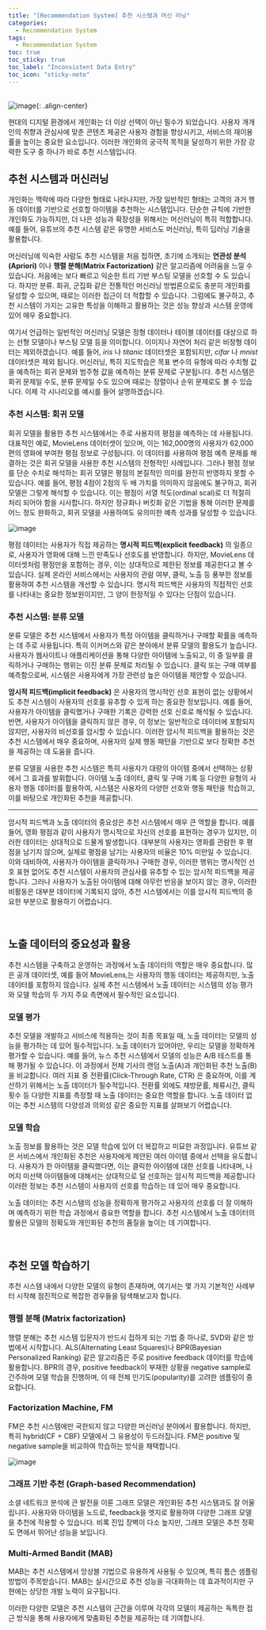 ```yaml
---
title: "[Recommendation System] 추천 시스템과 머신 러닝"
categories:
  - Recommendation System
tags:
  - Recommendation System
toc: true
toc_sticky: true
toc_label: "Inconsistent Data Entry"
toc_icon: "sticky-note"
---
```


<br>![image](https://github.com/leechanwoo-kor/leechanwoo-kor.github.io/assets/55765292/dc9f80c0-9407-4392-b8da-9872f1775560){: .align-center}<br>

현대의 디지털 환경에서 개인화는 더 이상 선택이 아닌 필수가 되었습니다. 사용자 개개인의 취향과 관심사에 맞춘 콘텐츠 제공은 사용자 경험을 향상시키고, 서비스의 재이용률을 높이는 중요한 요소입니다. 이러한 개인화의 궁극적 목적을 달성하기 위한 가장 강력한 도구 중 하나가 바로 추천 시스템입니다.

## 추천 시스템과 머신러닝

개인화는 맥락에 따라 다양한 형태로 나타나지만, 가장 일반적인 형태는 고객의 과거 행동 데이터를 기반으로 선호할 아이템을 추천하는 시스템입니다. 단순한 규칙에 기반한 개인화도 가능하지만, 더 나은 성능과 확장성을 위해서는 머신러닝이 특히 적합합니다. 예를 들어, 유튜브의 추천 시스템 같은 유명한 서비스도 머신러닝, 특히 딥러닝 기술을 활용합니다.

머신러닝에 익숙한 사람도 추천 시스템을 처음 접하면, 초기에 소개되는 **연관성 분석(Apriori)** 이나 **행렬 분해(Matrix Factorization)** 같은 알고리즘에 어려움을 느낄 수 있습니다. 처음에는 보다 빠르고 익순한 트리 기반 부스팅 모델을 선호할 수 도 있습니다. 하지만 분류. 회귀, 군집화 같은 전통적인 머신러닝 방법론으로도 충분히 개인화를 달성할 수 있으며, 때로는 이러한 접근이 더 적합할 수 있습니다. 그럼에도 불구하고, 추천 시스템이 가지는 고유한 특성을 이해하고 활용하는 것은 성능 향상과 시스템 운영에 있어 매우 중요합니다.

여기서 언급하는 일반적인 머신러닝 모델은 정형 데이터나 테이블 데이터를 대상으로 하는 선형 모델이나 부스팅 모델 등을 의미합니다. 이미지나 자연어 처리 같은 비정형 데이터는 제외하겠습니다. 예를 들어, _iris_ 나 _titanic_ 데이터셋은 포함되지만, _cifar_ 나 _mnist_ 데이터셋은 제외 됩니다. 머신러닝, 특히 지도학습은 목표 변수의 유형에 따라 수치형 값을 예측하는 회귀 문제와 범주형 값을 예측하는 분류 문제로 구분됩니다. 추천 시스템은 회귀 문제일 수도, 분류 문제일 수도 있으며 때로는 정렬이나 순위 문제로도 볼 수 있습니다. 이제 각 시나리오를 예시를 들어 설명하겠습니다.

### 추천 시스템: 회귀 모델

회귀 모델을 활용한 추천 시스템에서는 주로 사용자의 평점을 예측하는 데 사용됩니다. 대표적인 예로, MovieLens 데이터셋이 있으며, 이는 162,000명의 사용자가 62,000편의 영화에 부여한 평점 정보로 구성됩니다. 이 데이터를 사용하여 평점 예측 문제를 해결하는 것은 회귀 모델을 사용한 추천 시스템의 전형적인 사례입니다. 그러나 평점 정보를 단순 수치로 해석하는 회귀 모델은 평점의 본질적인 의미를 완전히 반영하지 못할 수 있습니다. 예를 들어, 평점 4점이 2점의 두 배 가치를 의미하지 않음에도 불구하고, 회귀 모델은 그렇게 해석할 수 있습니다. 이는 평점이 서열 척도(ordinal scal)로 더 적절히 처리 되어야 함을 시사합니다. 하지만 정규화나 버킷화 같은 기법을 통해 이러한 문제를 어느 정도 완화하고, 회귀 모델을 사용하여도 유의미한 예측 성과를 달성할 수 있습니다.

![image](https://github.com/leechanwoo-kor/leechanwoo-kor.github.io/assets/55765292/ffde818b-026e-4a7d-a36d-fe55f8ef9f1c)

평점 데이터는 사용자가 직접 제공하는 **명시적 피드백(explicit feedback)** 의 일종으로, 사용자가 영화에 대해 느낀 만족도나 선호도를 반영합니다. 하지만, MovieLens 데이터셋처럼 평점만을 포함하는 경우, 이는 상대적으로 제한된 정보를 제공한다고 볼 수 있습니다. 실제 온라인 서비스에서는 사용자의 관람 여부, 클릭, 노출 등 풍부한 정보를 활용하여 추천 시스템을 개선할 수 있습니다. 명시적 피드백은 사용자의 직접적인 선호를 나타내는 중요한 정보원이지만, 그 양이 한정적일 수 있다는 단점이 있습니다.

### 추천 시스템: 분류 모델

분류 모델은 추천 시스템에서 사용자가 특정 아이템을 클릭하거나 구매할 확률을 예측하는 데 주로 사용됩니다. 특히 이커머스와 같은 분야에서 분류 모델의 활용도가 높습니다. 사용자가 웹사이트나 애플리케이션을 통해 다양한 아이템에 노출되고, 이 중 일부를 클릭하거나 구매하는 행위는 이진 분류 문제로 처리될 수 있습니다. 클릭 또는 구매 여부를 예측함으로써, 시스템은 사용자에게 가장 관련성 높은 아이템을 제안할 수 있습니다.

**암시적 피드백(implicit feedback)** 은 사용자의 명시적인 선호 표현이 없는 상황에서도 추천 시스템이 사용자의 선호를 유추할 수 있게 하는 중요한 정보입니다. 예를 들어, 사용자가 아이템을 클릭했거나 구매한 기록은 강력한 선호 신호로 해석될 수 있습니다. 반면, 사용자가 아이템을 클릭하지 않은 경우, 이 정보는 일반적으로 데이터에 포함되지 않지만, 사용자의 비선호를 암시할 수 있습니다. 이러한 암시적 피드백을 활용하는 것은 추천 시스템에서 매우 중요하며, 사용자의 실제 행동 패턴을 기반으로 보다 정확한 추천을 제공하는 데 도움을 줍니다.

분류 모델을 사용한 추천 시스템은 특히 사용자가 대량의 아이템 중에서 선택하는 상황에서 그 효과를 발휘합니다. 아이템 노출 데이터, 클릭 및 구매 기록 등 다양한 유형의 사용자 행동 데이터를 활용하여, 시스템은 사용자의 다양한 선호와 행동 패턴을 학습하고, 이를 바탕으로 개인화된 추천을 제공합니다.

---

암시적 피드백과 노출 데이터의 중요성은 추천 시스템에서 매우 큰 역할을 합니다. 예를 들어, 영화 평점과 같이 사용자가 명시적으로 자신의 선호를 표현하는 경우가 있지만, 이러한 데이터는 상대적으로 드물게 발생합니다. 대부분의 사용자는 영화를 관람한 후 평점을 남기지 않으며, 실제로 평점을 남기는 사용자의 비율은 10% 미만일 수 있습니다. 이와 대비하여, 사용자가 아이템을 클릭하거나 구매한 경우, 이러한 행위는 명시적인 선호 표현 없어도 추천 시스템이 사용자의 관심사를 유추할 수 있는 암시적 피드백을 제공합니다. 그러나 사용자가 노출된 아이템에 대해 아무런 반응을 보이지 않는 경우, 이러한 비활동은 대부분 데이터에 기록되지 않아, 추천 시스템에서는 이를 암시적 피드백의 중요한 부분으로 활용하기 어렵습니다.

<br>

## 노출 데이터의 중요성과 활용

추천 시스템을 구축하고 운영하는 과정에서 노출 데이터의 역할은 매우 중요합니다. 많은 공개 데이터셋, 예를 들어 MovieLens,는 사용자의 행동 데이터는 제공하지만, 노출 데이터를 포함하지 않습니다. 실제 추천 시스템에서 노출 데이터는 시스템의 성능 평가와 모델 학습의 두 가지 주요 측면에서 필수적인 요소입니다.

### 모델 평가

추천 모델을 개발하고 서비스에 적용하는 것이 최종 목표일 때, 노출 데이터는 모델의 성능을 평가하는 데 있어 필수적입니다. 노출 데이터가 있어야만, 우리는 모델을 정확하게 평가할 수 있습니다. 예를 들어, 뉴스 추천 시스템에서 모델의 성능은 A/B 테스트를 통해 평가될 수 있습니다. 이 과정에서 전체 기사의 랜덤 노출(A)과 개인화된 추천 노출(B)을 비교합니다. 여러 지표 중 전환률(Click-Through Rate, CTR) 은 중요하며, 이를 계산하기 위해서는 노출 데이터가 필수적입니다. 전환률 외에도 재방문률, 체류시간, 클릭 횟수 등 다양한 지표를 측정할 때 노출 데이터는 중요한 역할을 합니다. 노출 데이터 없이는 추천 시스템의 다양성과 의외성 같은 중요한 지표를 살펴보기 어렵습니다.

### 모델 학습

노출 정보를 활용하는 것은 모델 학습에 있어 더 복잡하고 미묘한 과정입니다. 유튜브 같은 서비스에서 개인화된 추천은 사용자에게 제안된 여러 아이템 중에서 선택을 유도합니다. 사용자가 한 아이템을 클릭했다면, 이는 클릭한 아이템에 대한 선호를 나타내며, 나머지 미선택 아이템들에 대해서는 상대적으로 덜 선호하는 암시적 피드백을 제공합니다 이러한 정보는 추천 시스템이 사용자의 선호를 학습하는 데 있어 매우 중요합니다.

노출 데이터는 추천 시스템의 성능을 정확하게 평가하고 사용자의 선호를 더 잘 이해하며 예측하기 위한 학습 과정에서 중요한 역할을 합니다. 추천 시스템에서 노출 데이터의 활용은 모델의 정확도와 개인화된 추천의 품질을 높이는 데 기여합니다.

<br>

## 추천 모델 학습하기

추천 시스템 내에서 다양한 모델의 유형이 존재하며, 여기서는 몇 가지 기본적인 사례부터 시작해 점진적으로 복잡한 경우들을 탐색해보고자 합니다.

### 행렬 분해 (Matrix factorization)

행렬 분해는 추천 시스템 입문자가 반드시 접하게 되는 기법 중 하나로, SVD와 같은 방법에서 시작합니다. ALS(Alternating Least Squares)나 BPR(Bayesian Personalized Ranking) 같은 알고리즘은 주로 positive feedback 데이터를 학습에 활용합니다. BPR의 경우, positive feedback이 부재한 상황을 negative sample로 간주하며 모델 학습을 진행하며, 이 때 전체 인기도(popularity)를 고려한 샘플링이 중요합니다.

### Factorization Machine, FM

FM은 추천 시스템에만 국한되지 않고 다양한 머신러닝 분야에서 활용합니다. 하지만, 특히 hybrid(CF + CBF) 모델에서 그 유용성이 두드러집니다. FM은 positive 및 negative sample을 비교하여 학습하는 방식을 채택합니다.

![image](https://github.com/leechanwoo-kor/leechanwoo-kor.github.io/assets/55765292/3125a899-042c-4235-a388-4864eb995c97)

### 그래프 기반 추천 (Graph-based Recommendation)

소셜 네트워크 분석에 큰 발전을 이룬 그래프 모델은 개인화된 추천 시스템과도 잘 어울립니다. 사용자와 아이템을 노드로, feedback을 엣지로 활용하여 다양한 그래프 모델을 추천에 적용할 수 있습니다. 비록 진입 장벽이 다소 높지만, 그래프 모델은 추천 정확도 면에서 뛰어난 성능을 보입니다.

### Multi-Armed Bandit (MAB)

MAB는 추천 시스템에서 앙상블 기법으로 유용하게 사용될 수 있으며, 특히 톰슨 샘플링 방법이 주목받습니다. MAB는 실시간으로 추천 성능을 극대화하는 데 효과적이지만 구현에는 상당한 개발 노력이 요구됩니다.

이러한 다양한 모델은 추천 시스템의 근간을 이루며 각각의 모델이 제공하는 독특한 접근 방식을 통해 사용자에게 맞춤화된 추천을 제공하는 데 기여합니다.
